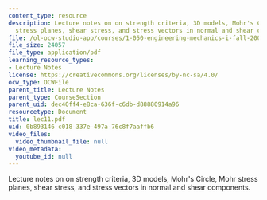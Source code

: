 ```yaml
---
content_type: resource
description: Lecture notes on on strength criteria, 3D models, Mohr's Circle, Mohr
  stress planes, shear stress, and stress vectors in normal and shear components.
file: /ol-ocw-studio-app/courses/1-050-engineering-mechanics-i-fall-2007/0b893146c018337e497a76c8f7aaffb6_lec11.pdf
file_size: 24057
file_type: application/pdf
learning_resource_types:
- Lecture Notes
license: https://creativecommons.org/licenses/by-nc-sa/4.0/
ocw_type: OCWFile
parent_title: Lecture Notes
parent_type: CourseSection
parent_uid: dec40ff4-e8ca-636f-c6db-d88880914a96
resourcetype: Document
title: lec11.pdf
uid: 0b893146-c018-337e-497a-76c8f7aaffb6
video_files:
  video_thumbnail_file: null
video_metadata:
  youtube_id: null
---
```

Lecture notes on on strength criteria, 3D models, Mohr's Circle, Mohr stress planes, shear stress, and stress vectors in normal and shear components.